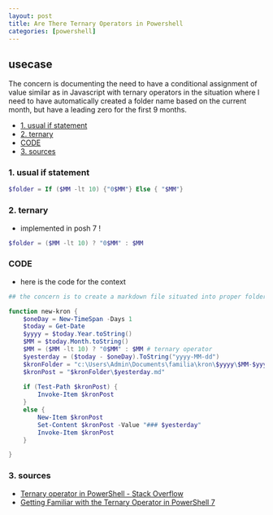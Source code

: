 ```yaml
---
layout: post
title: Are There Ternary Operators in Powershell
categories: [powershell]
---
```

## usecase
The concern is documenting the need to have a conditional assignment of value similar as in Javascript with ternary operators in the situation
where I need to have automatically created a folder name based on the current month, but have a leading zero for the first 9 months. 

<!-- TOC -->

- [1. usual if statement](#1-usual-if-statement)
- [2. ternary](#2-ternary)
- [CODE](#code)
- [3. sources](#3-sources)

<!-- /TOC -->

### 1. usual if statement

```powershell
$folder = If ($MM -lt 10) {"0$MM"} Else { "$MM"}
```

### 2. ternary
* implemented in posh 7 !

```powershell
$folder = ($MM -lt 10) ? "0$MM" : $MM
```

### CODE
* here is the code for the context

```powershell
## the concern is to create a markdown file situated into proper folder YYYY/mm-YYYY/YYYY-mm-dd.md with date of yesterday (my diary)

function new-kron {
    $oneDay = New-TimeSpan -Days 1
    $today = Get-Date
    $yyyy = $today.Year.toString()
    $MM = $today.Month.toString()
    $MM = ($MM -lt 10) ? "0$MM" : $MM # ternary operator
    $yesterday = ($today - $oneDay).ToString("yyyy-MM-dd")
    $kronFolder = "c:\Users\Admin\Documents\familia\kron\$yyyy\$MM-$yyyy\"
    $kronPost = "$kronFolder\$yesterday.md"
    
    if (Test-Path $kronPost) { 
        Invoke-Item $kronPost 
    }
    else {
        New-Item $kronPost
        Set-Content $kronPost -Value "### $yesterday"
        Invoke-Item $kronPost
    }

}
```

### 3. sources
* [Ternary operator in PowerShell - Stack Overflow](https://stackoverflow.com/questions/31341998/ternary-operator-in-powershell)
* [Getting Familiar with the Ternary Operator in PowerShell 7](https://toastit.dev/2019/09/25/ternary-operator-powershell-7/)
